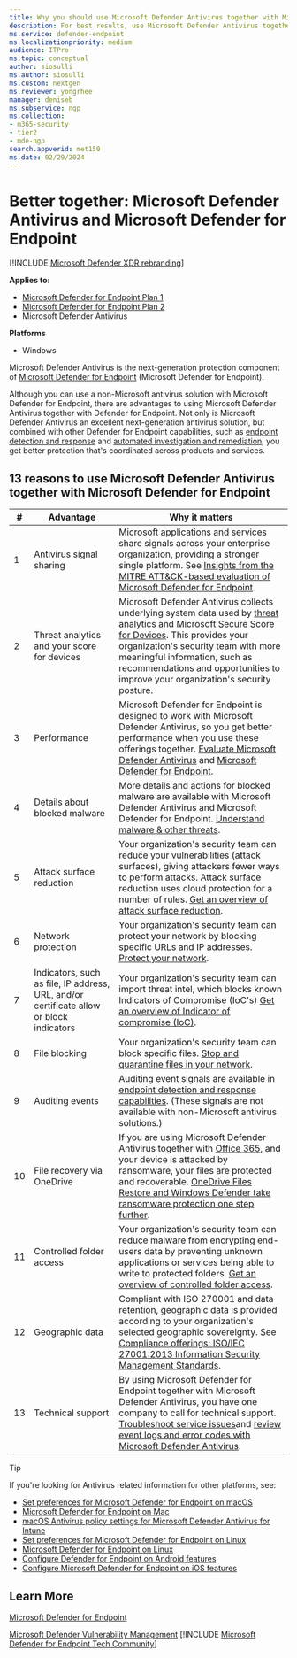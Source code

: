 ```yaml
---
title: Why you should use Microsoft Defender Antivirus together with Microsoft Defender for Endpoint
description: For best results, use Microsoft Defender Antivirus together with your other Microsoft offerings.
ms.service: defender-endpoint
ms.localizationpriority: medium
audience: ITPro
ms.topic: conceptual
author: siosulli
ms.author: siosulli
ms.custom: nextgen
ms.reviewer: yongrhee
manager: deniseb
ms.subservice: ngp
ms.collection: 
- m365-security
- tier2
- mde-ngp
search.appverid: met150
ms.date: 02/29/2024
---
```


# Better together: Microsoft Defender Antivirus and Microsoft Defender for Endpoint

[!INCLUDE [Microsoft Defender XDR rebranding](../includes/microsoft-defender.md)]


**Applies to:**

- [Microsoft Defender for Endpoint Plan 1](microsoft-defender-endpoint.md)
- [Microsoft Defender for Endpoint Plan 2](microsoft-defender-endpoint.md)
- Microsoft Defender Antivirus

**Platforms**
- Windows

Microsoft Defender Antivirus is the next-generation protection component of [Microsoft Defender for Endpoint](/defender-endpoint/microsoft-defender-endpoint) (Microsoft Defender for Endpoint).

Although you can use a non-Microsoft antivirus solution with Microsoft Defender for Endpoint, there are advantages to using Microsoft Defender Antivirus together with Defender for Endpoint. Not only is Microsoft Defender Antivirus an excellent next-generation antivirus solution, but combined with other Defender for Endpoint capabilities, such as [endpoint detection and response](/defender-endpoint/overview-endpoint-detection-response) and [automated investigation and remediation](/defender-endpoint/automated-investigations), you get better protection that's coordinated across products and services.

## 13 reasons to use Microsoft Defender Antivirus together with Microsoft Defender for Endpoint

|#|Advantage|Why it matters|
|--|--|--|
|1|Antivirus signal sharing|Microsoft applications and services share signals across your enterprise organization, providing a stronger single platform. See [Insights from the MITRE ATT&CK-based evaluation of Microsoft Defender for Endpoint](https://www.microsoft.com/security/blog/2018/12/03/insights-from-the-mitre-attack-based-evaluation-of-windows-defender-atp/).|
|2|Threat analytics and your score for devices|Microsoft Defender Antivirus collects underlying system data used by [threat analytics](/defender-endpoint/threat-analytics) and [Microsoft Secure Score for Devices](defender-vulnerability-management/tvm-microsoft-secure-score-devices). This provides your organization's security team with more meaningful information, such as recommendations and opportunities to improve your organization's security posture.|
|3|Performance|Microsoft Defender for Endpoint is designed to work with Microsoft Defender Antivirus, so you get better performance when you use these offerings together. [Evaluate Microsoft Defender Antivirus](evaluate-microsoft-defender-antivirus.md) and [Microsoft Defender for Endpoint](/defender-endpoint/evaluate-mde).|
|4|Details about blocked malware|More details and actions for blocked malware are available with Microsoft Defender Antivirus and Microsoft Defender for Endpoint. [Understand malware & other threats](/defender-endpoint/malware/understanding-malware).|
|5|Attack surface reduction|Your organization's security team can reduce your vulnerabilities (attack surfaces), giving  attackers fewer ways to perform attacks. Attack surface reduction uses cloud protection for a number of rules. [Get an overview of attack surface reduction](/defender-endpoint/overview-attack-surface-reduction).|
|6|Network protection|Your organization's security team can protect your network by blocking specific URLs and IP addresses. [Protect your network](/defender-endpoint/network-protection).|
|7|Indicators, such as file, IP address, URL, and/or certificate allow or block indicators |Your organization's security team can import threat intel, which blocks known Indicators of Compromise (IoC's) [Get an overview of Indicator of compromise (IoC)](/defender-endpoint/manage-indicators).|
|8|File blocking|Your organization's security team can block specific files. [Stop and quarantine files in your network](/defender-endpoint/respond-file-alerts#stop-and-quarantine-files-in-your-network).|
|9|Auditing events|Auditing event signals are available in [endpoint detection and response capabilities](/defender-endpoint/overview-endpoint-detection-response). (These signals are not available with non-Microsoft antivirus solutions.)|
|10|File recovery via OneDrive|If you are using Microsoft Defender Antivirus together with [Office 365](/Office365/Enterprise), and your device is attacked by ransomware, your files are protected and recoverable. [OneDrive Files Restore and Windows Defender take ransomware protection one step further](https://techcommunity.microsoft.com/t5/Microsoft-OneDrive-Blog/OneDrive-Files-Restore-and-Windows-Defender-takes-ransomware/ba-p/188001).|
|11|Controlled folder access |Your organization's security team can reduce malware from encrypting end-users data by preventing unknown applications or services being able to write to protected folders. [Get an overview of controlled folder access](/defender-endpoint/enable-controlled-folders).|
|12|Geographic data|Compliant with ISO 270001 and data retention, geographic data is provided according to your organization's selected geographic sovereignty. See [Compliance offerings: ISO/IEC 27001:2013 Information Security Management Standards](/microsoft-365/compliance/offering-iso-27001).|
|13|Technical support|By using Microsoft Defender for Endpoint together with Microsoft Defender Antivirus, you have one company to call for technical support. [Troubleshoot service issues](/defender-endpoint/troubleshoot-mdatp)and [review event logs and error codes with Microsoft Defender Antivirus](/defender-endpoint/troubleshoot-microsoft-defender-antivirus/).|

> [!TIP]
> If you're looking for Antivirus related information for other platforms, see:
> - [Set preferences for Microsoft Defender for Endpoint on macOS](mac-preferences.md)
> - [Microsoft Defender for Endpoint on Mac](microsoft-defender-endpoint-mac.md)
> - [macOS Antivirus policy settings for Microsoft Defender Antivirus for Intune](/mem/intune/protect/antivirus-microsoft-defender-settings-macos)
> - [Set preferences for Microsoft Defender for Endpoint on Linux](linux-preferences.md)
> - [Microsoft Defender for Endpoint on Linux](microsoft-defender-endpoint-linux.md)
> - [Configure Defender for Endpoint on Android features](android-configure.md)
> - [Configure Microsoft Defender for Endpoint on iOS features](ios-configure-features.md)

## Learn More

[Microsoft Defender for Endpoint](/defender-endpoint/microsoft-defender-endpoint)

[Microsoft Defender Vulnerability Management](/defender-vulnerability-management/defender-vulnerability-management)
[!INCLUDE [Microsoft Defender for Endpoint Tech Community](../includes/defender-mde-techcommunity.md)]
